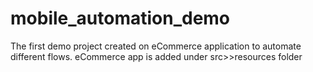 # mobile_automation_demo
The first demo project created on eCommerce application to automate different flows. eCommerce app is added under src>>resources folder
